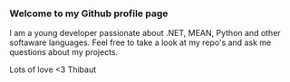 ### Welcome to my Github profile page

I am a young developer passionate about .NET, MEAN, Python and other softaware languages. Feel free to take a look at my repo's and ask me questions about my projects.

Lots of love <3
Thibaut

<!--
**ThibautHumblet/ThibautHumblet** is a ✨ _special_ ✨ repository because its `README.md` (this file) appears on your GitHub profile.

Here are some ideas to get you started:

- 🔭 I’m currently working on ...
- 🌱 I’m currently learning ...
- 👯 I’m looking to collaborate on ...
- 🤔 I’m looking for help with ...
- 💬 Ask me about ...
- 📫 How to reach me: ...
- 😄 Pronouns: ...
- ⚡ Fun fact: ...
-->
